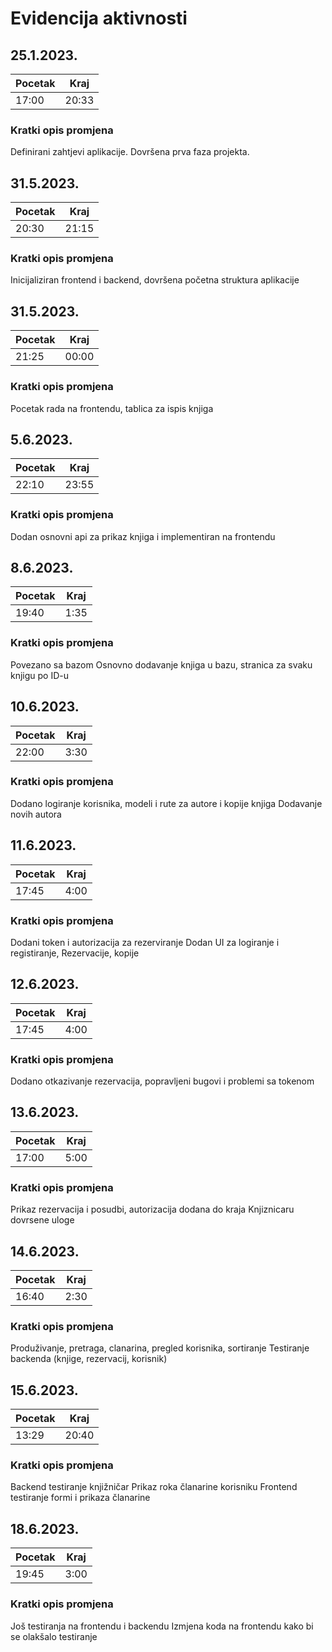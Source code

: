 # Evidencija aktivnosti

## 25.1.2023.
Pocetak | Kraj
------- | ----
17:00   | 20:33
### Kratki opis promjena
Definirani zahtjevi aplikacije.
Dovršena prva faza projekta.


## 31.5.2023.
Pocetak | Kraj
------- | ----
20:30   | 21:15
### Kratki opis promjena
Inicijaliziran frontend i backend, dovršena početna struktura aplikacije

## 31.5.2023.
Pocetak | Kraj
------- | ----
21:25   | 00:00
### Kratki opis promjena
Pocetak rada na frontendu, tablica za ispis knjiga

## 5.6.2023.
Pocetak | Kraj
------- | ----
22:10   | 23:55
### Kratki opis promjena
Dodan osnovni api za prikaz knjiga i implementiran na frontendu

## 8.6.2023.
Pocetak | Kraj
------- | ----
19:40   | 1:35
### Kratki opis promjena
Povezano sa bazom
Osnovno dodavanje knjiga u bazu, stranica za svaku knjigu po ID-u

## 10.6.2023.
Pocetak | Kraj
------- | ----
22:00   | 3:30
### Kratki opis promjena
Dodano logiranje korisnika, modeli i rute za autore i kopije knjiga
Dodavanje novih autora

## 11.6.2023.
Pocetak | Kraj
------- | ----
17:45   | 4:00
### Kratki opis promjena
Dodani token i autorizacija za rezerviranje
Dodan UI za logiranje i registiranje,
Rezervacije, kopije 

## 12.6.2023.
Pocetak | Kraj
------- | ----
17:45   | 4:00
### Kratki opis promjena
Dodano otkazivanje rezervacija, popravljeni bugovi i problemi sa tokenom


## 13.6.2023.
Pocetak | Kraj
------- | ----
17:00   | 5:00
### Kratki opis promjena
Prikaz rezervacija i posudbi, autorizacija dodana do kraja
Knjiznicaru dovrsene uloge

## 14.6.2023.
Pocetak | Kraj
------- | ----
16:40   | 2:30
### Kratki opis promjena
Produživanje, pretraga, clanarina, pregled korisnika, sortiranje
Testiranje backenda (knjige, rezervacij, korisnik)

## 15.6.2023.
Pocetak | Kraj
------- | ----
13:29   | 20:40
### Kratki opis promjena
Backend testiranje knjižničar
Prikaz roka članarine korisniku
Frontend testiranje formi i prikaza članarine

## 18.6.2023.
Pocetak | Kraj
------- | ----
19:45   | 3:00
### Kratki opis promjena
Još testiranja na frontendu i backendu
Izmjena koda na frontendu kako bi se olakšalo testiranje